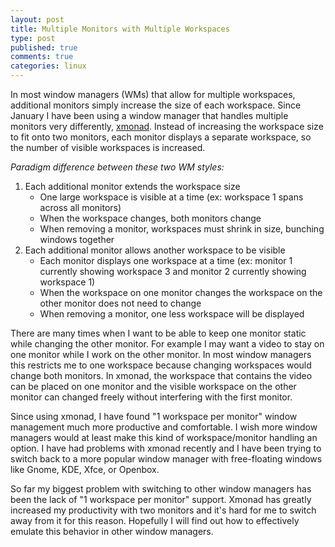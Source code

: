 ```yaml
---
layout: post
title: Multiple Monitors with Multiple Workspaces
type: post
published: true
comments: true
categories: linux
---
```

In most window managers (WMs) that allow for multiple workspaces, additional monitors simply increase the size of each workspace. Since January I have been using a window manager that handles multiple monitors very differently, [xmonad][].  Instead of increasing the workspace size to fit onto two monitors, each monitor displays a separate workspace, so the number of visible workspaces is increased.

*Paradigm difference between these two WM styles:*

1. Each additional monitor extends the workspace size
    - One large workspace is visible at a time (ex: workspace 1 spans across all monitors)
    - When the workspace changes, both monitors change
    - When removing a monitor, workspaces must shrink in size, bunching windows together
2. Each additional monitor allows another workspace to be visible
    - Each monitor displays one workspace at a time (ex: monitor 1 currently showing workspace 3 and monitor 2 currently showing workspace 1)
    - When the workspace on one monitor changes the workspace on the other monitor does not need to change
    - When removing a monitor, one less workspace will be displayed

There are many times when I want to be able to keep one monitor static while changing the other monitor.  For example I may want a video to stay on one monitor while I work on the other monitor.  In most window managers this restricts me to one workspace because changing workspaces would change both monitors.  In xmonad, the workspace that contains the video can be placed on one monitor and the visible workspace on the other monitor can changed freely without interfering with the first monitor.

Since using xmonad, I have found "1 workspace per monitor" window management much more productive and comfortable.  I wish more window managers would at least make this kind of workspace/monitor handling an option.  I have had problems with xmonad recently and I have been trying to switch back to a more popular window manager with free-floating windows like Gnome, KDE, Xfce, or Openbox.

So far my biggest problem with switching to other window managers has been the lack of "1 workspace per monitor" support.  Xmonad has greatly increased my productivity with two monitors and it's hard for me to switch away from it for this reason.  Hopefully I will find out how to effectively emulate this behavior in other window managers.

[xmonad]: http://www.xmonad.org/
